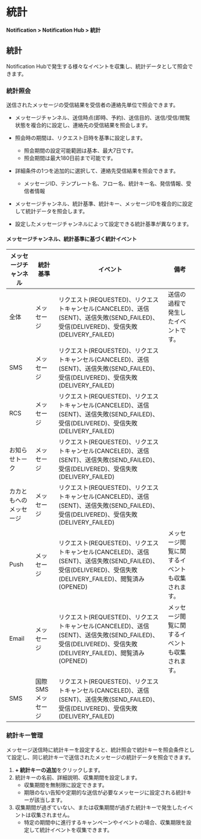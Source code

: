 <style>
.page__rnb .lst_rnb_item .rnb_item:first-of-type a {
    display: inline !important;
}
</style>
<h1>統計</h1>

**Notification > Notification Hub > 統計**


## 統計

Notification Hubで発生する様々なイベントを収集し、統計データとして照会できます。

### 統計照会

送信されたメッセージの受信結果を受信者の連絡先単位で照会できます。

* メッセージチャンネル、送信時点(即時、予約)、送信目的、送信/受信/閲覧状態を複合的に設定し、連絡先の受信結果を照会します。
* 照会時の期間は、リクエスト日時を基準に設定します。
    * 照会期間の設定可能範囲は基本、最大7日です。
    * 照会期間は最大180日前まで可能です。
* 詳細条件の1つを追加的に選択して、連絡先受信結果を照会できます。
    * メッセージID、テンプレート名、フロー名、統計キー名、発信情報、受信者情報

* メッセージチャンネル、統計基準、統計キー、メッセージIDを複合的に設定して統計データを照会します。
* 設定したメッセージチャンネルによって設定できる統計基準が異なります。

#### メッセージチャンネル、統計基準に基づく統計イベント

| メッセージチャンネル | 統計基準 | イベント                                                                                                   | 備考 |
| - | - |----------------------------------------------------------------------------------------------------------| - |
| 全体 | メッセージ | リクエスト(REQUESTED)、リクエストキャンセル(CANCELED)、送信(SENT)、送信失敗(SEND_FAILED)、受信(DELIVERED)、受信失敗(DELIVERY_FAILED)    | 送信の過程で発生したイベントです。 |
| SMS | メッセージ | リクエスト(REQUESTED)、リクエストキャンセル(CANCELED)、送信(SENT)、送信失敗(SEND_FAILED)、受信(DELIVERED)、受信失敗(DELIVERY_FAILED)    | |
| RCS | メッセージ | リクエスト(REQUESTED)、リクエストキャンセル(CANCELED)、送信(SENT)、送信失敗(SEND_FAILED)、受信(DELIVERED)、受信失敗(DELIVERY_FAILED)    | |
| お知らせトーク | メッセージ | リクエスト(REQUESTED)、リクエストキャンセル(CANCELED)、送信(SENT)、送信失敗(SEND_FAILED)、受信(DELIVERED)、受信失敗(DELIVERY_FAILED)    | |
| カカともへのメッセージ | メッセージ | リクエスト(REQUESTED)、リクエストキャンセル(CANCELED)、送信(SENT)、送信失敗(SEND_FAILED)、受信(DELIVERED)、受信失敗(DELIVERY_FAILED)    | |
| Push | メッセージ | リクエスト(REQUESTED)、リクエストキャンセル(CANCELED)、送信(SENT)、送信失敗(SEND_FAILED)、受信(DELIVERED)、受信失敗(DELIVERY_FAILED)、閲覧済み(OPENED) | メッセージ閲覧に関するイベントも収集されます。 |
| Email | メッセージ | リクエスト(REQUESTED)、リクエストキャンセル(CANCELED)、送信(SENT)、送信失敗(SEND_FAILED)、受信(DELIVERED)、受信失敗(DELIVERY_FAILED)、閲覧済み(OPENED) | メッセージ閲覧に関するイベントも収集されます。 |
| SMS | 国際SMSメッセージ | リクエスト(REQUESTED)、リクエストキャンセル(CANCELED)、送信(SENT)、送信失敗(SEND_FAILED)、受信(DELIVERED)、受信失敗(DELIVERY_FAILED)  | |

### 統計キー管理

メッセージ送信時に統計キーを設定すると、統計照会で統計キーを照会条件として設定し、同じ統計キーで送信されたメッセージの統計データを照会できます。

1. **+ 統計キーの追加**をクリックします。
2. 統計キーの名前、詳細説明、収集期間を設定します。
    * 収集期間を無制限に設定できます。
    * 期限のない告知や定期的な送信が必要なメッセージに設定される統計キーが該当します。
3. 収集期間が過ぎていない、または収集期間が過ぎた統計キーで発生したイベントは収集されません。
    * 特定の期間中に進行するキャンペーンやイベントの場合、収集期限を設定して統計イベントを収集できます。
